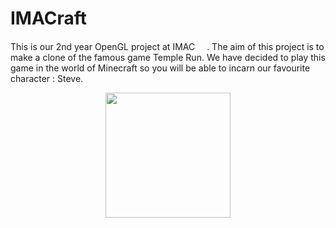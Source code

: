 # IMACraft

This is our 2nd year OpenGL project at IMAC <img src="https://www.ingenieur-imac.fr/images/logoIMAC.png" height="15px">. The aim of this project is to make a clone of the famous game Temple Run. 
We have decided to play this game in the world of Minecraft so you will be able to incarn our favourite character : Steve. 

<center><img src="https://static.wikia.nocookie.net/smashbros/images/4/47/Art_Steve_Ultimate.png/revision/latest/scale-to-width-down/1000?cb=20201001153015&path-prefix=fr" height="200px">
</center>

